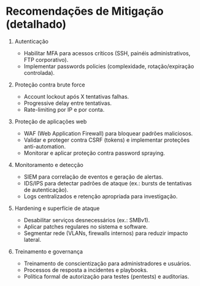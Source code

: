 # Recomendações de Mitigação (detalhado)

1. Autenticação
   - Habilitar MFA para acessos críticos (SSH, painéis administrativos, FTP corporativo).
   - Implementar passwords policies (complexidade, rotação/expiração controlada).

2. Proteção contra brute force
   - Account lockout após X tentativas falhas.
   - Progressive delay entre tentativas.
   - Rate-limiting por IP e por conta.

3. Proteção de aplicações web
   - WAF (Web Application Firewall) para bloquear padrões maliciosos.
   - Validar e proteger contra CSRF (tokens) e implementar proteções anti-automation.
   - Monitorar e aplicar proteção contra password spraying.

4. Monitoramento e detecção
   - SIEM para correlação de eventos e geração de alertas.
   - IDS/IPS para detectar padrões de ataque (ex.: bursts de tentativas de autenticação).
   - Logs centralizados e retenção apropriada para investigação.

5. Hardening e superfície de ataque
   - Desabilitar serviços desnecessários (ex.: SMBv1).
   - Aplicar patches regulares no sistema e software.
   - Segmentar rede (VLANs, firewalls internos) para reduzir impacto lateral.

6. Treinamento e governança
   - Treinamento de conscientização para administradores e usuários.
   - Processos de resposta a incidentes e playbooks.
   - Política formal de autorização para testes (pentests) e auditorias.
